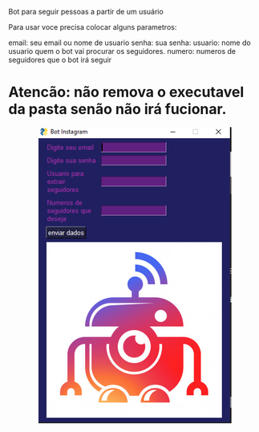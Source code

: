 Bot para seguir pessoas a partir de um usuário


Para usar voce precisa colocar alguns parametros:

email: seu email ou nome de usuario
senha: sua senha:
usuario: nome do usuario quem o bot vai procurar os seguidores.
numero: numeros de seguidores que o bot irá seguir

# Atencão: não remova o executavel da pasta senão não irá fucionar.

<p align="center">
  <img src="print_bot_insta.PNG">
</p>

